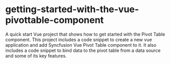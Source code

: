 # getting-started-with-the-vue-pivottable-component
A quick start Vue project that shows how to get started with the Pivot Table component.  This project includes a code snippet to create a new vue application and add Syncfusion Vue Pivot Table component to it. It also includes a code snippet to bind data to the pivot table from a data source and some of its key features.

